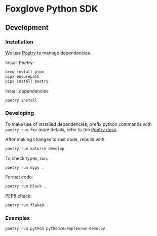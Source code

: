 # Foxglove Python SDK

## Development

### Installation

We use [Poetry](https://python-poetry.org/) to manage dependencies.

Install Poetry:

```sh
brew install pipx
pipx ensurepath
pipx install poetry
```

Install dependencies

```sh
poetry install
```

### Developing

To make use of installed dependencies, prefix python commands with `poetry run`. For more details, refer to the [Poetry docs](https://python-poetry.org/docs/basic-usage/).

After making changes to rust code, rebuild with:

```sh
poetry run maturin develop
```

To check types, run:

```sh
poetry run mypy .
```

Format code:

```sh
poetry run black .
```

PEP8 check:

```sh
poetry run flake8 .
```

### Examples

```sh
poetry run python python/examples/ws-demo.py
```
